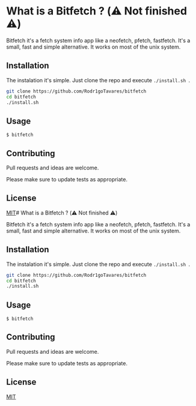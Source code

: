 # What is a Bitfetch ? (⚠️ Not finished ⚠️)  

Bitfetch it's a fetch system info app like a neofetch, pfetch, fastfetch. It's a small, fast and simple alternative. It works on most of the unix system.

## Installation

The instalation it's simple. Just clone the repo and execute ```./install.sh ```. 

```bash
git clone https://github.com/Rodr1goTavares/bitfetch
cd bitfetch
./install.sh
```

## Usage

```
$ bitfetch
```

## Contributing

Pull requests and ideas are welcome.

Please make sure to update tests as appropriate.

## License

[MIT](https://choosealicense.com/licenses/mit/)# What is a Bitfetch ? (⚠️ Not finished ⚠️)  

Bitfetch it's a fetch system info app like a neofetch, pfetch, fastfetch. It's a small, fast and simple alternative. It works on most of the unix system.

## Installation

The instalation it's simple. Just clone the repo and execute ```./install.sh ```. 

```bash
git clone https://github.com/Rodr1goTavares/bitfetch
cd bitfetch
./install.sh
```

## Usage

```
$ bitfetch
```

## Contributing

Pull requests and ideas are welcome.

Please make sure to update tests as appropriate.

## License

[MIT](https://choosealicense.com/licenses/mit/)

